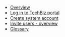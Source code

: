 <!-- - [Domain Terms](domain_terms.md)
- [Usage API](usage_api.md)
- [Onboarding Flow](onboarding_flow.md)
- [TechBiz Tutorial](techBiz_tutorial.md)
- [Create System](create_system.md)
- [Invite Users](invite_users.md) -->

- [Overview](techBiz_overview.md)
- [Log in to TechBiz portal](log_in_to_TechBiz_portal.md)
- [Create system account](create_system.md)
- [Invite users - overview](invite_users.md)
- [Glossary](glossary.md)


